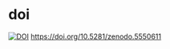 # doi
<a href="https://doi.org/10.5281/zenodo.5550611"><img src="https://zenodo.org/badge/DOI/10.5281/zenodo.5550611.svg" alt="DOI"></a>
https://doi.org/10.5281/zenodo.5550611
